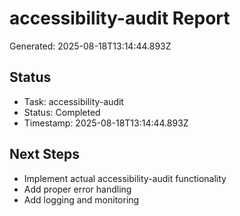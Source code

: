 # accessibility-audit Report

Generated: 2025-08-18T13:14:44.893Z

## Status
- Task: accessibility-audit
- Status: Completed
- Timestamp: 2025-08-18T13:14:44.893Z

## Next Steps
- Implement actual accessibility-audit functionality
- Add proper error handling
- Add logging and monitoring
